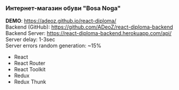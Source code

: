 ### Интернет-магазин обуви "Bosa Noga"
**DEMO**: https://adeoz.github.io/react-diploma/<br />
Backend (GitHub): https://github.com/ADeoZ/react-diploma-backend<br />
Backend Server: https://react-diploma-backend.herokuapp.com/api/<br />
Server delay: 1-3sec<br />
Server errors random generation: ~15%<br />

* React<br />
* React Router<br />
* React Toolkit<br />
* Redux<br />
* Redux Thunk<br />

